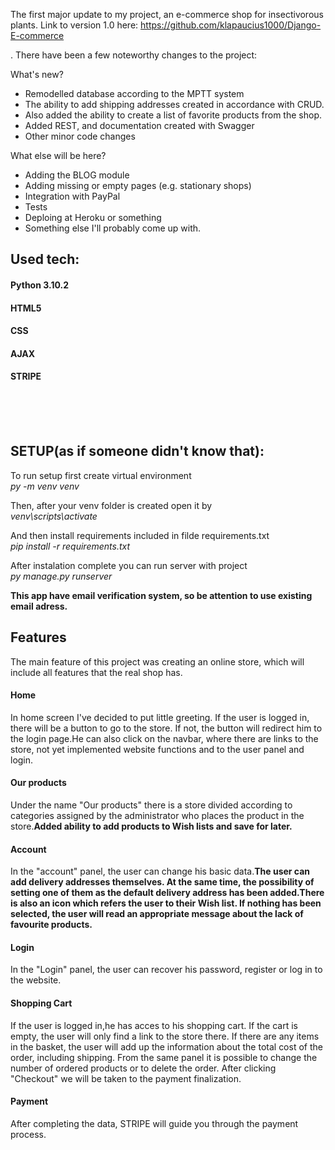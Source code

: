 The first major update to my project, an e-commerce shop for insectivorous plants. 
Link to version 1.0 here: https://github.com/klapaucius1000/Django-E-commerce

. There have been a few noteworthy changes to the project:

What's new?
- Remodelled database according to the MPTT system
- The ability to add shipping addresses created in accordance with CRUD.
- Also added the ability to create a list of favorite products from the shop. 
- Added REST, and documentation created with Swagger
- Other minor code changes

What else will be here?

- Adding the BLOG module
- Adding missing or empty pages (e.g. stationary shops)
- Integration with PayPal
- Tests
- Deploing at Heroku or something
- Something else I'll probably come up with.
 

<h2>Used tech:</h2>
<h4>Python 3.10.2</h4>
<h4> HTML5</h4>
<h4> CSS</h4>
<h4> AJAX</h4>
<h4> STRIPE</h4>

<br><br><br>


<h2>SETUP(as if someone didn't know that):</h2>


To run setup first create virtual environment<br>
  <i>py -m venv venv</i>


Then, after your venv folder is created open it by<br>
  <i>venv\scripts\activate</i>


And then install requirements included in filde requirements.txt<br>
  <i>pip install -r requirements.txt</i>


After instalation complete you can run server with project<br>
  <i>py manage.py runserver</i>
  
  

 <b>This app have email verification system, so be attention to use existing email adress.</b>


<h2> Features</h2>

The main feature of this project was creating an online store, which will include all features that the real shop has.

<h4>Home</h4>

In home screen I've decided to put little greeting. If the user is logged in, there will be a button to go to the store. If not, the button will redirect him to the login page.He can also click on the navbar, where there are links to the store, not yet implemented website functions and to the user panel and login.

<h4>Our products</h4>

Under the name "Our products" there is a store divided according to categories assigned by the administrator who places the product in the store.<b>Added ability to add products to Wish lists and save for later.</b>

<h4>Account</h4>

In the "account" panel, the user can change his basic data.<b>The user can add delivery addresses themselves. At the same time, the possibility of setting one of them as the default delivery address has been added.There is also an icon which refers the user to their Wish list. If nothing has been selected, the user will read an appropriate message about the lack of favourite products.</b>

<h4>Login</h4>

In the "Login" panel, the user can recover his password, register or log in to the website.

<h4>Shopping Cart</h4>

If the user is logged in,he has acces to his shopping cart. If the cart is empty, the user will only find a link to the store there. If there are any items in the basket, the user will add up the information about the total cost of the order, including shipping. From the same panel it is possible to change the number of ordered products or to delete the order. After clicking "Checkout" we will be taken to the payment finalization.

<h4>Payment</h4>

After completing the data, STRIPE will guide you through the payment process.
